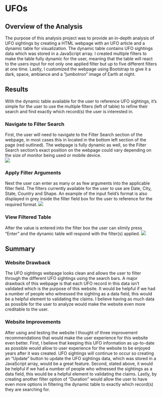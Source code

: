 # UFOs
## Overview of the Analysis
The purpose of this analysis project was to provide an in-depth analysis of UFO sightings by creating a HTML webpage with an UFO article and a dynamic table for visualization.  The dynamic table contains UFO sightings data which was stored in a JavaScript array.  I created multiple filters to make the table fully dynamic for the user, meaning that the table will react to the users input for not only one applied filter but up to five different filters at one time.  Lastly, I customized the webpage using Bootstrap to give it a dark, space, ambiance and a “jumbotron” image of Earth at night.

## Results
With the dynamic table available for the user to reference UFO sightings, it’s simple for the user to use the multiple filters (left of table) to refine their search and find exactly which record(s) the user is interested in. 

### Navigate to Filter Search
First, the user will need to navigate to the Filter Search section of the webpage, in most cases this in located in the bottom left section of the page (red outlined).  The webpage is fully dynamic as well, so the Filter Search section’s exact position on the webpage could vary depending on the size of monitor being used or mobile device.  
![](images/UnfilteredUFOWebpage.png) 

### Apply Filter Arguments
Next the user can enter as many or as few arguments into the applicable filter field.  The filters currently available for the user to use are Date, City, State, Country and Shape.  An example of the input field’s format is also displayed in grey inside the filter field box for the user to reference for the required format. 
![](images/FilterSearchSection.png) 

### View Filtered Table
After the value is entered into the filter box the user can slimily press “Enter” and the dynamic table will respond with the filter(s) applied.
![](images/FilteredUFOWebpage.png)

## Summary
### Website Drawback
The UFO sightings webpage looks clean and allows the user to filter through the different UFO sightings using the search bars.  A major drawback of this webpage is that each UFO record in this data isn’t validated which is the purpose of this website.  It would be helpful if we had a number of people who witnessed the sighting as a data field, this would be a helpful element to validating the claims.  I believe having as much data as possible for the user to analyze would make the website even more creditable to the user.

### Website Improvements
After using and testing the website I thought of three improvement recommendations that would make the user experience for this website even better.   First, I believe that keeping this UFO information as up-to-date as possible would allow to user experience for the website to be enjoyed years after it was created.  UFO sightings will continue to occur so creating an “Update” button to update the UFO sightings data, which was stored in a JavaScript array, would be a great feature.  Second, stated above, it would be helpful if we had a number of people who witnessed the sightings as a data field, this would be a helpful element to validating the claims.  Lastly, by creating another filter option of “Duration” would allow the user to have even more options in filtering the dynamic table to exactly which record(s) they are searching for.
